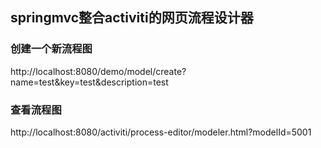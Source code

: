 ## springmvc整合activiti的网页流程设计器

### 创建一个新流程图
http://localhost:8080/demo/model/create?name=test&key=test&description=test

### 查看流程图
http://localhost:8080/activiti/process-editor/modeler.html?modelId=5001